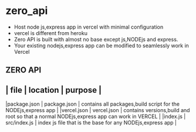 # zero_api

- Host node js,express app in vercel with minimal configuration
- vercel is different from heroku
- Zero API is built with almost no base except js,NODEjs and express.
- Your existing nodejs,express app can be modified to seamlessly work in Vercel

## ZERO API

| file     | location | purpose    |
----------------------------------
|package.json | package.json | contains all packages,build script for the NODEjs,express app |
|vercel.json  | vercel.json | contains versions,build and root so that a normal NODEjs,express app can work in VERCEL |
|index.js   | src/index.js  | index js file that is the base for any NODEjs,express app |


